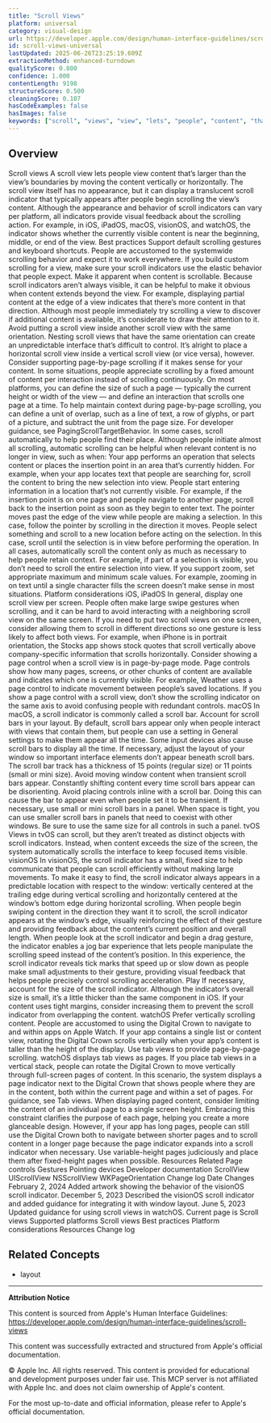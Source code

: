 ```yaml
---
title: "Scroll Views"
platform: universal
category: visual-design
url: https://developer.apple.com/design/human-interface-guidelines/scroll-views
id: scroll-views-universal
lastUpdated: 2025-06-26T23:25:19.609Z
extractionMethod: enhanced-turndown
qualityScore: 0.800
confidence: 1.000
contentLength: 9198
structureScore: 0.500
cleaningScore: 0.107
hasCodeExamples: false
hasImages: false
keywords: ["scroll", "views", "view", "lets", "people", "content", "that", "larger", "than", "boundaries"]
---
```

## Overview

Scroll views A scroll view lets people view content that’s larger than the view’s boundaries by moving the content vertically or horizontally. The scroll view itself has no appearance, but it can display a translucent scroll indicator that typically appears after people begin scrolling the view’s content. Although the appearance and behavior of scroll indicators can vary per platform, all indicators provide visual feedback about the scrolling action. For example, in iOS, iPadOS, macOS, visionOS, and watchOS, the indicator shows whether the currently visible content is near the beginning, middle, or end of the view. Best practices Support default scrolling gestures and keyboard shortcuts. People are accustomed to the systemwide scrolling behavior and expect it to work everywhere. If you build custom scrolling for a view, make sure your scroll indicators use the elastic behavior that people expect. Make it apparent when content is scrollable. Because scroll indicators aren’t always visible, it can be helpful to make it obvious when content extends beyond the view. For example, displaying partial content at the edge of a view indicates that there’s more content in that direction. Although most people immediately try scrolling a view to discover if additional content is available, it’s considerate to draw their attention to it. Avoid putting a scroll view inside another scroll view with the same orientation. Nesting scroll views that have the same orientation can create an unpredictable interface that’s difficult to control. It’s alright to place a horizontal scroll view inside a vertical scroll view (or vice versa), however. Consider supporting page-by-page scrolling if it makes sense for your content. In some situations, people appreciate scrolling by a fixed amount of content per interaction instead of scrolling continuously. On most platforms, you can define the size of such a page — typically the current height or width of the view — and define an interaction that scrolls one page at a time. To help maintain context during page-by-page scrolling, you can define a unit of overlap, such as a line of text, a row of glyphs, or part of a picture, and subtract the unit from the page size. For developer guidance, see PagingScrollTargetBehavior. In some cases, scroll automatically to help people find their place. Although people initiate almost all scrolling, automatic scrolling can be helpful when relevant content is no longer in view, such as when: Your app performs an operation that selects content or places the insertion point in an area that’s currently hidden. For example, when your app locates text that people are searching for, scroll the content to bring the new selection into view. People start entering information in a location that’s not currently visible. For example, if the insertion point is on one page and people navigate to another page, scroll back to the insertion point as soon as they begin to enter text. The pointer moves past the edge of the view while people are making a selection. In this case, follow the pointer by scrolling in the direction it moves. People select something and scroll to a new location before acting on the selection. In this case, scroll until the selection is in view before performing the operation. In all cases, automatically scroll the content only as much as necessary to help people retain context. For example, if part of a selection is visible, you don’t need to scroll the entire selection into view. If you support zoom, set appropriate maximum and minimum scale values. For example, zooming in on text until a single character fills the screen doesn’t make sense in most situations. Platform considerations iOS, iPadOS In general, display one scroll view per screen. People often make large swipe gestures when scrolling, and it can be hard to avoid interacting with a neighboring scroll view on the same screen. If you need to put two scroll views on one screen, consider allowing them to scroll in different directions so one gesture is less likely to affect both views. For example, when iPhone is in portrait orientation, the Stocks app shows stock quotes that scroll vertically above company-specific information that scrolls horizontally. Consider showing a page control when a scroll view is in page-by-page mode. Page controls show how many pages, screens, or other chunks of content are available and indicates which one is currently visible. For example, Weather uses a page control to indicate movement between people’s saved locations. If you show a page control with a scroll view, don’t show the scrolling indicator on the same axis to avoid confusing people with redundant controls. macOS In macOS, a scroll indicator is commonly called a scroll bar. Account for scroll bars in your layout. By default, scroll bars appear only when people interact with views that contain them, but people can use a setting in General settings to make them appear all the time. Some input devices also cause scroll bars to display all the time. If necessary, adjust the layout of your window so important interface elements don’t appear beneath scroll bars. The scroll bar track has a thickness of 15 points (regular size) or 11 points (small or mini size). Avoid moving window content when transient scroll bars appear. Constantly shifting content every time scroll bars appear can be disorienting. Avoid placing controls inline with a scroll bar. Doing this can cause the bar to appear even when people set it to be transient. If necessary, use small or mini scroll bars in a panel. When space is tight, you can use smaller scroll bars in panels that need to coexist with other windows. Be sure to use the same size for all controls in such a panel. tvOS Views in tvOS can scroll, but they aren’t treated as distinct objects with scroll indicators. Instead, when content exceeds the size of the screen, the system automatically scrolls the interface to keep focused items visible. visionOS In visionOS, the scroll indicator has a small, fixed size to help communicate that people can scroll efficiently without making large movements. To make it easy to find, the scroll indicator always appears in a predictable location with respect to the window: vertically centered at the trailing edge during vertical scrolling and horizontally centered at the window’s bottom edge during horizontal scrolling. When people begin swiping content in the direction they want it to scroll, the scroll indicator appears at the window’s edge, visually reinforcing the effect of their gesture and providing feedback about the content’s current position and overall length. When people look at the scroll indicator and begin a drag gesture, the indicator enables a jog bar experience that lets people manipulate the scrolling speed instead of the content’s position. In this experience, the scroll indicator reveals tick marks that speed up or slow down as people make small adjustments to their gesture, providing visual feedback that helps people precisely control scrolling acceleration. Play If necessary, account for the size of the scroll indicator. Although the indicator’s overall size is small, it’s a little thicker than the same component in iOS. If your content uses tight margins, consider increasing them to prevent the scroll indicator from overlapping the content. watchOS Prefer vertically scrolling content. People are accustomed to using the Digital Crown to navigate to and within apps on Apple Watch. If your app contains a single list or content view, rotating the Digital Crown scrolls vertically when your app’s content is taller than the height of the display. Use tab views to provide page-by-page scrolling. watchOS displays tab views as pages. If you place tab views in a vertical stack, people can rotate the Digital Crown to move vertically through full-screen pages of content. In this scenario, the system displays a page indicator next to the Digital Crown that shows people where they are in the content, both within the current page and within a set of pages. For guidance, see Tab views. When displaying paged content, consider limiting the content of an individual page to a single screen height. Embracing this constraint clarifies the purpose of each page, helping you create a more glanceable design. However, if your app has long pages, people can still use the Digital Crown both to navigate between shorter pages and to scroll content in a longer page because the page indicator expands into a scroll indicator when necessary. Use variable-height pages judiciously and place them after fixed-height pages when possible. Resources Related Page controls Gestures Pointing devices Developer documentation ScrollView UIScrollView NSScrollView WKPageOrientation Change log Date Changes February 2, 2024 Added artwork showing the behavior of the visionOS scroll indicator. December 5, 2023 Described the visionOS scroll indicator and added guidance for integrating it with window layout. June 5, 2023 Updated guidance for using scroll views in watchOS. Current page is Scroll views Supported platforms Scroll views Best practices Platform considerations Resources Change log

## Related Concepts

- layout

---

**Attribution Notice**

This content is sourced from Apple's Human Interface Guidelines: https://developer.apple.com/design/human-interface-guidelines/scroll-views

This content was successfully extracted and structured from Apple's official documentation.

© Apple Inc. All rights reserved. This content is provided for educational and development purposes under fair use. This MCP server is not affiliated with Apple Inc. and does not claim ownership of Apple's content.

For the most up-to-date and official information, please refer to Apple's official documentation.
